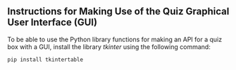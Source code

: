## Instructions for Making Use of the Quiz Graphical User Interface (GUI)


To be able to use the Python library functions for making an API for a quiz box with a GUI, install the library _tkinter_ using the following command:

`pip install tkintertable`
